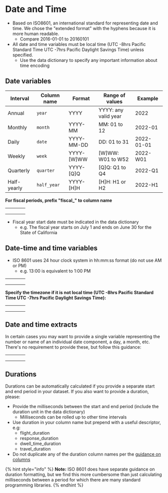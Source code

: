 # Date and Time

* Based on ISO8601, an international standard for representing date and time. We chose the "extended format" with the hyphens because it is more human readable.
  * Compare 2016-01-01 to 20160101
* All date and time variables must be local time (UTC -8hrs Pacific Standard Time UTC -7hrs Pacific Daylight Savings Time) unless specified.
  * Use the data dictionary to specify any important information about time encoding

## Date variables

| Interval    | Column name | Format      | Range of values      | Example    |
| ----------- | ----------- | ----------- | -------------------- | ---------- |
| Annual      | `year`      | YYYY        | YYYY: any valid year | 2022       |
| Monthly     | `month`     | YYYY-MM     | MM: 01 to 12         | 2022-01    |
| Daily       | `date`      | YYYY-MM-DD  | DD: 01 to 31         | 2022-01-01 |
| Weekly      | `week`      | YYYY-\[W]WW | \[W]WW: W01 to W52   | 2022-W01   |
| Quarterly   | `quarter`   | YYYY-\[Q]Q  | \[Q]Q: Q1 to Q4      | 2022-Q1    |
| Half-yearly | `half_year` | YYYY-\[H]H  | \[H]H: H1 or H2      | 2022-H1    |

**For fiscal periods, prefix "fiscal\_" to column name**

|   |   |   |   |
| - | - | - | - |
|   |   |   |   |
|   |   |   |   |
|   |   |   |   |

* Fiscal year start date must be indicated in the data dictionary
  * e.g. The fiscal year starts on July 1 and ends on June 30 for the State of California

## Date-time and time variables

* ISO 8601 uses 24 hour clock system in hh:mm:ss format (do not use AM or PM)
  * e.g. 13:00 is equivalent to 1:00 PM

|   |   |   |   |
| - | - | - | - |
|   |   |   |   |
|   |   |   |   |
|   |   |   |   |

**Specify the timezone if it is not local time (UTC -8hrs Pacific Standard Time UTC -7hrs Pacific Daylight Savings Time):**

|   |   |   |   |
| - | - | - | - |
|   |   |   |   |
|   |   |   |   |
|   |   |   |   |

## Date and time extracts

In certain cases you may want to provide a single variable representing the number or name of an individual date component, a day, a month, etc. There's no requirement to provide these, but follow this guidance:

|   |   |   |   |
| - | - | - | - |
|   |   |   |   |
|   |   |   |   |
|   |   |   |   |

## Durations

Durations can be automatically calculated if you provide a separate start and end period in your dataset. If you also want to provide a duration, please:

* Provide the milliseconds between the start and end period (include the duration unit in the data dictionary)
  * Milliseconds can be rolled up to other time intervals
* Use duration in your column name but prepend with a useful descriptor, e.g:
  * flight\_duration
  * response\_duration
  * dwell\_time\_duration
  * travel\_duration
* Do not duplicate any of the duration column names per the [guidance on columns](column-headers-and-order.md)

{% hint style="info" %}
**Note:** ISO 8601 does have separate guidance on duration formatting, but we find this more cumbersome than just calculating milliseconds between a period for which there are many standard programming libraries.
{% endhint %}
